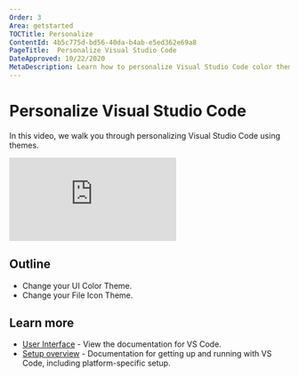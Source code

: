 ```yaml
---
Order: 3
Area: getstarted
TOCTitle: Personalize
ContentId: 4b5c775d-bd56-40da-b4ab-e5ed362e69a8
PageTitle:  Personalize Visual Studio Code
DateApproved: 10/22/2020
MetaDescription: Learn how to personalize Visual Studio Code color themes and file icons.
---
```

# Personalize Visual Studio Code

In this video, we walk you through personalizing Visual Studio Code using themes.

<iframe src="https://www.youtube-nocookie.com/embed/HOShAQzOy4Q" frameborder="0" frameborder="0" allow="accelerometer; autoplay; encrypted-media; gyroscope; picture-in-picture" allowfullscreen></iframe>

## Outline

* Change your UI Color Theme.
* Change your File Icon Theme.

## Learn more

* [User Interface](/docs/getstarted/userinterface.md) - View the documentation for VS Code.
* [Setup overview](/docs/setup/setup-overview.md) - Documentation for getting up and running with VS Code, including platform-specific setup.
